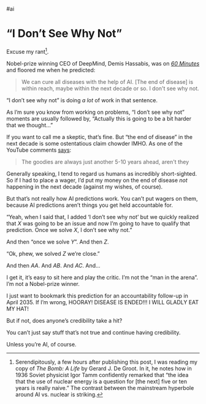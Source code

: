 #ai

# “I Don’t See Why Not”

Excuse my rant[^1].

Nobel-prize winning CEO of DeepMind, Demis Hassabis, was on [_60 Minutes_](https://www.youtube.com/watch?v=1XF-NG_35NE) and floored me when he predicted:

> We can cure all diseases with the help of AI. [The end of disease] is within reach, maybe within the next decade or so. I don't see why not.

“I don’t see why not” is doing _a lot_ of work in that sentence.

As I’m sure you know from working on problems, “I don’t see why not” moments are usually followed by, “Actually this is going to be a bit harder that we thought…”

If you want to call me a skeptic, that’s fine. But “the end of disease” in the next decade is some ostentatious claim chowder IMHO. As one of the YouTube comments [says](https://www.youtube.com/watch?v=1XF-NG_35NE&lc=Ugy00fGVt54dzv6MjHR4AaABAg):

> The goodies are always just another 5-10 years ahead, aren't they

Generally speaking, I tend to regard us humans as incredibly short-sighted. So if I had to place a wager, I’d put my money on the end of disease _not_ happening in the next decade (against my wishes, of course).

But that’s not really how AI predictions work. You can’t put wagers on them, because AI predictions aren’t things you get held accountable for.

“Yeah, when I said that, I added ‘I don’t see why not’ but we quickly realized that _X_ was going to be an issue and now I’m going to have to qualify that prediction. Once we solve _X_, I don’t see why not.”

And then “once we solve _Y_”. And then _Z_.

“Ok, phew, we solved _Z_ we’re close.”

And then _AA_. And _AB_. And _AC_. And…

I get it, it’s easy to sit here and play the critic. I’m not the “man in the arena”. I’m not a Nobel-prize winner.

I just want to bookmark this prediction for an accountability follow-up in April 2035. If I’m wrong, HOORAY! DISEASE IS ENDED!!! I WILL GLADLY EAT MY HAT!

But if not, does anyone’s credibility take a hit?

You can’t just say stuff that’s not true and continue having credibility.

Unless you’re AI, of course.

[^1]: Serendipitously, a few hours after publishing this post, I was reading my copy of _The Bomb: A Life_ by Gerard J. De Groot. In it, he notes how in 1936 Soviet physicist Igor Tamm confidently remarked that “the idea that the use of nuclear energy is a question for [the next] five or ten years is really naive.” The contrast between the mainstream hyperbole around AI vs. nuclear is striking. 


